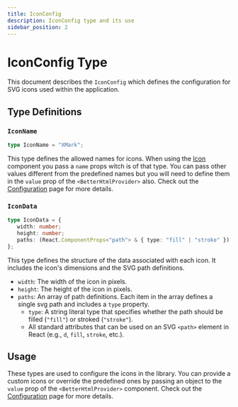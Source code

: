 ```yaml
---
title: IconConfig
description: IconConfig type and its use
sidebar_position: 2
---
```


# IconConfig Type

This document describes the `IconConfig` which defines the configuration for SVG icons used within the application.

## Type Definitions

### `IconName`

```typescript
type IconName = "XMark";
```

This type defines the allowed names for icons. When using the [Icon](../components/icon) component you pass a `name` props witch is of that type. You can pass other values different from the predefined names but you will need to define them in the `value` prop of the `<BetterHtmlProvider>` also. Check out the [Configuration](../getting-started/configuration#icons-configuration) page for more details.

### `IconData`

```typescript
type IconData = {
   width: number;
   height: number;
   paths: (React.ComponentProps<"path"> & { type: "fill" | "stroke" })[];
};
```

This type defines the structure of the data associated with each icon. It includes the icon's dimensions and the SVG path definitions.

-  `width`: The width of the icon in pixels.
-  `height`: The height of the icon in pixels.
-  `paths`: An array of path definitions. Each item in the array defines a single svg path and includes a `type` property.
   -  `type`: A string literal type that specifies whether the path should be filled (`"fill"`) or stroked (`"stroke"`).
   -  All standard attributes that can be used on an SVG `<path>` element in React (e.g., `d`, `fill`, `stroke`, etc.).

## Usage

These types are used to configure the icons in the library. You can provide a custom icons or override the predefined ones by passing an object to the `value` prop of the `<BetterHtmlProvider>` component. Check out the [Configuration](../getting-started/configuration#icons-configuration) page for more details.

